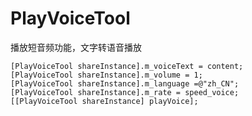 # PlayVoiceTool
 播放短音频功能，文字转语音播放
 ``` objective_c
 [PlayVoiceTool shareInstance].m_voiceText = content;
 [PlayVoiceTool shareInstance].m_volume = 1;
 [PlayVoiceTool shareInstance].m_language =@"zh_CN";
 [PlayVoiceTool shareInstance].m_rate = speed_voice;
 [[PlayVoiceTool shareInstance] playVoice];
 ```
 
